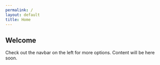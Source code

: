 ```yaml
---
permalink: /
layout: default
title: Home
---
```


## Welcome

Check out the navbar on the left for more options. Content will be here soon.
